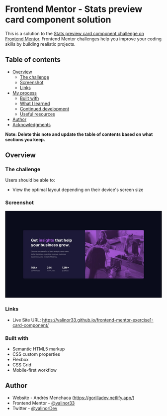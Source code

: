 # Frontend Mentor - Stats preview card component solution

This is a solution to the [Stats preview card component challenge on Frontend Mentor](https://www.frontendmentor.io/challenges/stats-preview-card-component-8JqbgoU62). Frontend Mentor challenges help you improve your coding skills by building realistic projects.

## Table of contents

- [Overview](#overview)
  - [The challenge](#the-challenge)
  - [Screenshot](#screenshot)
  - [Links](#links)
- [My process](#my-process)
  - [Built with](#built-with)
  - [What I learned](#what-i-learned)
  - [Continued development](#continued-development)
  - [Useful resources](#useful-resources)
- [Author](#author)
- [Acknowledgments](#acknowledgments)

**Note: Delete this note and update the table of contents based on what sections you keep.**

## Overview

### The challenge

Users should be able to:

- View the optimal layout depending on their device's screen size

### Screenshot

![](./design/desktop-design.jpg)

### Links

- Live Site URL: https://valinor33.github.io/frontend-mentor-exercise1-card-component/

### Built with

- Semantic HTML5 markup
- CSS custom properties
- Flexbox
- CSS Grid
- Mobile-first workflow

## Author

- Website - Andrés Menchaca (https://gorilladev.netlify.app/)
- Frontend Mentor - [@valinor33](https://www.frontendmentor.io/profile/valinor33)
- Twitter - [@valinorDev](https://twitter.com/valinorDev)
